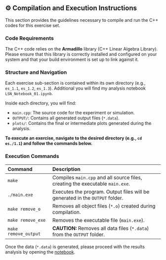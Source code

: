 ## ⚙️ Compilation and Execution Instructions

This section provides the guidelines necessary to compile and run the C++ codes for this exercise set.

### Code Requirements

The C++ code relies on the **Armadillo** library (C++ Linear Algebra Library). Please ensure that this library is correctly installed and configured on your system and that your build environment is set up to link against it.

### Structure and Navigation

Each exercise sub-section is contained within its own directory (e.g., `es_1.1`, `es_1.2`, `es_1.3`). Additional you will find my analysis notebook `LSN_Notebook_01.ipynb`.

Inside each directory, you will find:
* `main.cpp`: The source code for the experiment or simulation.
* `OUTPUT/`: Contains all generated output files (`*.data`).
* `plots/`: Contains the final or intermediate plots generated during the analysis.

**To execute an exercise, navigate to the desired directory (e.g., `cd es./1.1`) and follow the commands below.**

### Execution Commands

| Command | Description |
| :--- | :--- |
| `make` | Compiles `main.cpp` and all source files, creating the executable `main.exe`. |
| `./main.exe` | Executes the program. Output files will be generated in the `OUTPUT` folder. |
| `make remove_o` | Removes all object files (`*.o`) created during compilation. |
| `make remove_exe` | Removes the executable file (`main.exe`). |
| `make remove_output` | **CAUTION:** Removes all data files (`*.data`) from the `OUTPUT` folder. |

Once the data (`*.data`) is generated, please proceed with the results analysis by opening the [notebook](LSN_Notebook_01.ipynb).
